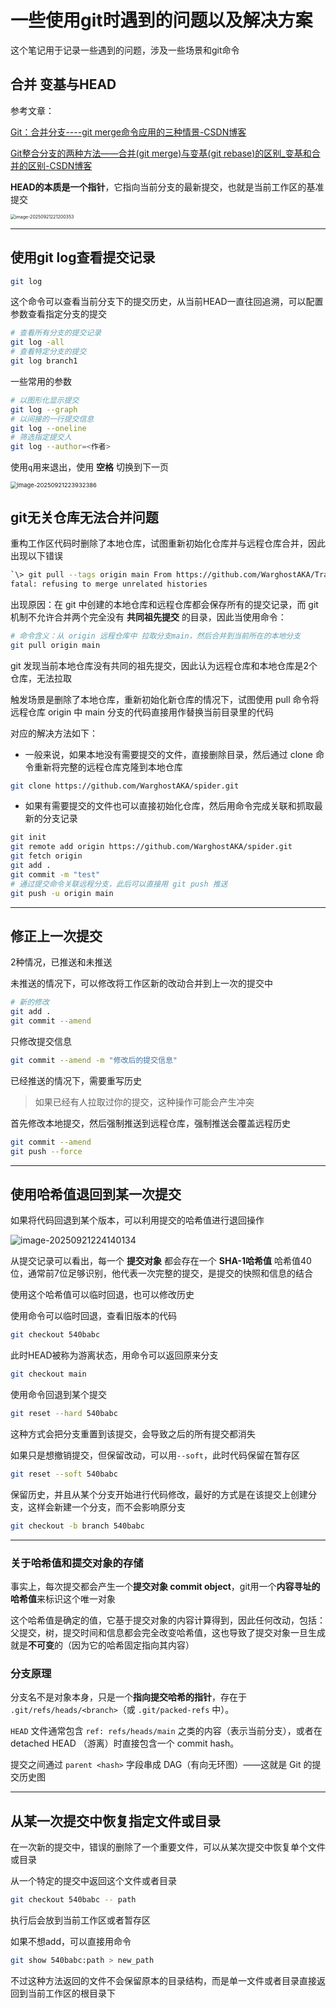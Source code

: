 # 一些使用git时遇到的问题以及解决方案

这个笔记用于记录一些遇到的问题，涉及一些场景和git命令

## 合并 变基与HEAD

参考文章：

[Git：合并分支----git merge命令应用的三种情景-CSDN博客](https://blog.csdn.net/qq_42780289/article/details/97945300)

[Git整合分支的两种方法——合并(git merge)与变基(git rebase)的区别_变基和合并的区别-CSDN博客](https://blog.csdn.net/wpw2000/article/details/115890784)

**HEAD的本质是一个指针**，它指向当前分支的最新提交，也就是当前工作区的基准提交

<img src="./assets/image-20250921221200353.png" alt="image-20250921221200353" style="zoom: 50%;" />

---

## 使用git log查看提交记录

```bash
git log
```

这个命令可以查看当前分支下的提交历史，从当前HEAD一直往回追溯，可以配置参数查看指定分支的提交

```bash
# 查看所有分支的提交记录
git log -all
# 查看特定分支的提交
git log branch1
```

一些常用的参数

```bash
# 以图形化显示提交
git log --graph
# 以间接的一行提交信息
git log --oneline
# 筛选指定提交人
git log --author=<作者>
```

使用`q`用来退出，使用 **空格** 切换到下一页

<img src="./assets/image-20250921223932386.png" alt="image-20250921223932386" style="zoom:67%;" />

## git无关仓库无法合并问题

重构工作区代码时删除了本地仓库，试图重新初始化仓库并与远程仓库合并，因此出现以下错误

```bash
`\> git pull --tags origin main From https://github.com/WarghostAKA/Training * branch            main       -> FETCH_HEAD 
fatal: refusing to merge unrelated histories
```

出现原因：在 git 中创建的本地仓库和远程仓库都会保存所有的提交记录，而 git 机制不允许合并两个完全没有 **共同祖先提交** 的目录，因此当使用命令：

```bash
# 命令含义：从 origin 远程仓库中 拉取分支main，然后合并到当前所在的本地分支
git pull origin main
```

git 发现当前本地仓库没有共同的祖先提交，因此认为远程仓库和本地仓库是2个仓库，无法拉取

触发场景是删除了本地仓库，重新初始化新仓库的情况下，试图使用 pull 命令将远程仓库 origin 中 main 分支的代码直接用作替换当前目录里的代码

对应的解决方法如下：

- 一般来说，如果本地没有需要提交的文件，直接删除目录，然后通过 clone 命令重新将完整的远程仓库克隆到本地仓库

```bash
git clone https://github.com/WarghostAKA/spider.git
```

- 如果有需要提交的文件也可以直接初始化仓库，然后用命令完成关联和抓取最新的分支记录

```bash
git init
git remote add origin https://github.com/WarghostAKA/spider.git
git fetch origin
git add .
git commit -m "test"
# 通过提交命令关联远程分支，此后可以直接用 git push 推送
git push -u origin main
```

---

## 修正上一次提交

2种情况，已推送和未推送

未推送的情况下，可以修改将工作区新的改动合并到上一次的提交中

```bash
# 新的修改
git add .
git commit --amend
```

只修改提交信息

```bash
git commit --amend -m "修改后的提交信息"
```

已经推送的情况下，需要重写历史

> 如果已经有人拉取过你的提交，这种操作可能会产生冲突

首先修改本地提交，然后强制推送到远程仓库，强制推送会覆盖远程历史

```bash
git commit --amend
git push --force
```

---

## 使用哈希值退回到某一次提交

如果将代码回退到某个版本，可以利用提交的哈希值进行退回操作

![image-20250921224140134](./assets/image-20250921224140134.png)

从提交记录可以看出，每一个 **提交对象** 都会存在一个 **SHA-1哈希值**
哈希值40位，通常前7位足够识别，他代表一次完整的提交，是提交的快照和信息的结合

使用这个哈希值可以临时回退，也可以修改历史

使用命令可以临时回退，查看旧版本的代码

```bash
git checkout 540babc
```

此时HEAD被称为游离状态，用命令可以返回原来分支

```bash
git checkout main
```

使用命令回退到某个提交

```bash
git reset --hard 540babc
```

这种方式会把分支重置到该提交，会导致之后的所有提交都消失

如果只是想撤销提交，但保留改动，可以用`--soft`，此时代码保留在暂存区

```bash
git reset --soft 540babc
```

保留历史，并且从某个分支开始进行代码修改，最好的方式是在该提交上创建分支，这样会新建一个分支，而不会影响原分支

```bash
git checkout -b branch 540babc
```

---

### 关于哈希值和提交对象的存储

事实上，每次提交都会产生一个**提交对象 commit object**，git用一个**内容寻址的哈希值**来标识这个唯一对象

这个哈希值是确定的值，它基于提交对象的内容计算得到，因此任何改动，包括：父提交，树，提交时间和信息都会完全改变哈希值，这也导致了提交对象一旦生成就是**不可变**的（因为它的哈希固定指向其内容）

### 分支原理

分支名不是对象本身，只是一个**指向提交哈希的指针**，存在于 `.git/refs/heads/<branch>`（或 `.git/packed-refs` 中）。

`HEAD` 文件通常包含 `ref: refs/heads/main` 之类的内容（表示当前分支），或者在 detached HEAD （游离）时直接包含一个 commit hash。

提交之间通过 `parent <hash>` 字段串成 DAG（有向无环图）——这就是 Git 的提交历史图

---

## 从某一次提交中恢复指定文件或目录

在一次新的提交中，错误的删除了一个重要文件，可以从某次提交中恢复单个文件或目录

从一个特定的提交中返回这个文件或者目录

```bash
git checkout 540babc -- path
```

执行后会放到当前工作区或者暂存区

如果不想add，可以直接用命令

```bash
git show 540babc:path > new_path
```

不过这种方法返回的文件不会保留原本的目录结构，而是单一文件或者目录直接返回到当前工作区的根目录下